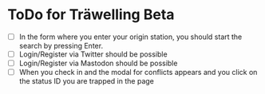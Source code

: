 # ToDo for Träwelling Beta

- [ ] In the form where you enter your origin station, you should start the search by pressing Enter.
- [ ] Login/Register via Twitter should be possible
- [ ] Login/Register via Mastodon should be possible
- [ ] When you check in and the modal for conflicts appears and you click on the status ID you are trapped in the page
